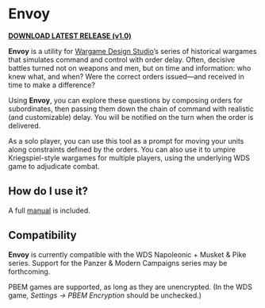 # Envoy

**[DOWNLOAD LATEST RELEASE (v1.0)](https://github.com/musurca/envoy/releases/download/1.0/Envoy_v1.0.zip)**

**Envoy** is a utility for [Wargame Design Studio](http://www.wargameds.com)’s series of historical wargames that
simulates command and control with order delay. Often, decisive battles turned not on
weapons and men, but on time and information: who knew what, and when? Were the correct
orders issued—and received in time to make a difference?

Using **Envoy**, you can explore these questions by composing orders for subordinates,
then passing them down the chain of command with realistic (and customizable) delay. You will
be notified on the turn when the order is delivered.

As a solo player, you can use this tool as a prompt for moving your units along
constraints defined by the orders. You can also use it to umpire Kriegspiel-style wargames for
multiple players, using the underlying WDS game to adjudicate combat.

## How do I use it?

A full [manual](https://github.com/musurca/envoy/blob/master/manual/Envoy_Manual_v10.pdf) is included.

## Compatibility

**Envoy** is currently compatible with the WDS Napoleonic + Musket &
Pike series. Support for the Panzer & Modern Campaigns series may be forthcoming.

PBEM games are supported, as long as they are unencrypted. (In the WDS game,
*Settings -> PBEM Encryption* should be unchecked.)
